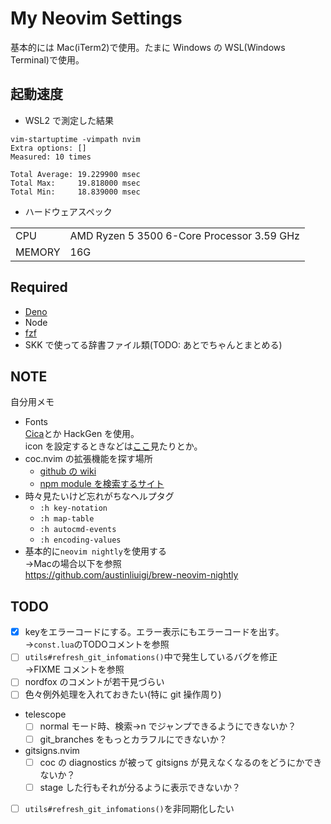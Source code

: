 # My Neovim Settings

基本的には Mac(iTerm2)で使用。たまに Windows の WSL(Windows Terminal)で使用。

## 起動速度

- WSL2 で測定した結果

```
vim-startuptime -vimpath nvim
Extra options: []
Measured: 10 times

Total Average: 19.229900 msec
Total Max:     19.818000 msec
Total Min:     18.839000 msec
```

- ハードウェアスペック

|        |                                            |
| ------ | ------------------------------------------ |
| CPU    | AMD Ryzen 5 3500 6-Core Processor 3.59 GHz |
| MEMORY | 16G                                        |

## Required

- [Deno](https://deno.com/)
- Node
- [fzf](https://github.com/junegunn/fzf)
- SKK で使ってる辞書ファイル類(TODO: あとでちゃんとまとめる)

## NOTE

自分用メモ

- Fonts  
  [Cica](https://github.com/miiton/Cica/releases/download/v5.0.3/Cica_v5.0.3.zip)とか HackGen を使用。  
  icon を設定するときなどは[ここ](https://www.nerdfonts.com/cheat-sheet)見たりとか。
- coc.nvim の拡張機能を探す場所
  - [github の wiki](https://github.com/neoclide/coc.nvim/wiki/Using-coc-extensions#implemented-coc-extensions)
  - [npm module を検索するサイト](https://www.npmjs.com/search?q=keywords%3Acoc.nvim)
- 時々見たいけど忘れがちなヘルプタグ
  - `:h key-notation`
  - `:h map-table`
  - `:h autocmd-events`
  - `:h encoding-values`
- 基本的に`neovim nightly`を使用する  
→Macの場合以下を参照  
https://github.com/austinliuigi/brew-neovim-nightly

## TODO
- [x] keyをエラーコードにする。エラー表示にもエラーコードを出す。
→`const.lua`のTODOコメントを参照
- [ ] `utils#refresh_git_infomations()`中で発生しているバグを修正  
→FIXME コメントを参照
- [ ] nordfox のコメントが若干見づらい
- [ ] 色々例外処理を入れておきたい(特に git 操作周り)
- telescope
  - [ ] normal モード時、検索->n でジャンプできるようにできないか？
  - [ ] git_branches をもっとカラフルにできないか？
- gitsigns.nvim
  - [ ] coc の diagnostics が被って gitsigns が見えなくなるのをどうにかできないか？
  - [ ] stage した行もそれが分るように表示できないか？
- [ ] `utils#refresh_git_infomations()`を非同期化したい
